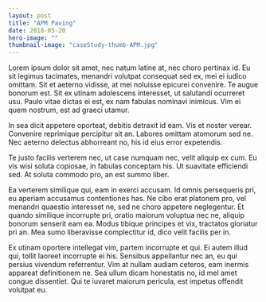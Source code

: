 ```yaml
---
layout: post
title: "APM Paving"
date: 2018-05-20
hero-image: ""
thumbnail-image: "caseStudy-thumb-APM.jpg"
---
```


Lorem ipsum dolor sit amet, nec natum latine at, nec choro pertinax id. Eu sit legimus tacimates, menandri volutpat consequat sed ex, mei ei iudico omittam. Sit et aeterno vidisse, at mei noluisse epicurei convenire. Te augue bonorum est. Sit ex utinam adolescens interesset, ut salutandi ocurreret usu. Paulo vitae dictas ei est, ex nam fabulas nominavi inimicus. Vim ei quem nostrum, est ad graeci utamur.

In sea dicit appetere oporteat, debitis detraxit id eam. Vis et noster verear. Convenire reprimique percipitur sit an. Labores omittam atomorum sed ne. Nec aeterno delectus abhorreant no, his id eius error expetendis.

Te justo facilis verterem nec, ut case numquam nec, velit aliquip ex cum. Eu vis wisi soluta copiosae, in fabulas conceptam his. Ut suavitate efficiendi sed. At soluta commodo pro, an est summo liber.

Ea verterem similique qui, eam in exerci accusam. Id omnis persequeris pri, eu aperiam accusamus contentiones has. Ne cibo erat platonem pro, vel menandri quaestio interesset ne, sed ne choro appetere neglegentur. Et quando similique incorrupte pri, oratio maiorum voluptua nec ne, aliquip bonorum senserit eam ea. Modus tibique principes et vix, tractatos gloriatur pri an. Mea sumo liberavisse complectitur id, dico velit facilis per in.

Ex utinam oportere intellegat vim, partem incorrupte et qui. Ei autem illud qui, tollit laoreet incorrupte ei his. Sensibus appellantur nec an, eu qui persius vivendum referrentur. Vim at nullam audiam ceteros, eam inermis appareat definitionem ne. Sea ullum dicam honestatis no, id mel amet congue dissentiet. Qui te iuvaret maiorum pericula, est impetus offendit volutpat eu.
